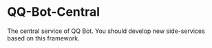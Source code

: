 # QQ-Bot-Central
The central service of QQ Bot. You should develop new side-services based on this framework.
